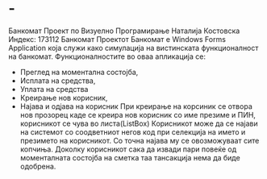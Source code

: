 # -
Банкомат
Проект по Визуелно Програмирање
Наталија Костовска
Индекс: 173112
Банкомат
Проектот Банкомат е Windows Forms Application која служи како симулација на вистинската функционалност на банкомат.
Функционалностите во оваа апликација се:
- Преглед на моментална состојба,
- Исплата на средства,
- Уплата на средства
- Креирање нов корисник,
- Најава и одјава на корисник
При креирање на корсиник се отвора нов прозорец каде се креира нов корисник со име презиме и ПИН, корисникот се чува во листа(ListBox)
Корисникот може да се најави на системот со соодветниот негов код при селекција на името и презимето на корисникот.
Со точна најава му се овозможуваат сите копчиња. Доколку корисникот сака да извади пари повеќе од моменталната состојба на сметка таа тансакција нема да биде одобрена.


       
   

